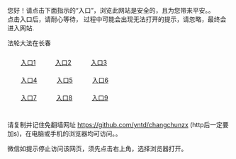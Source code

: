 您好！请点击下面指示的“入口”，浏览此网站是安全的，且为您带来平安。。 <br/>
点击入口后，请耐心等待， 过程中可能会出现无法打开的提示，请忽略，最终会进入网站. </br>

法轮大法在长春<br/>
<div style="padding:10px"><a style="margin:20px" target="_blank" href="https://dyqpgxnr2mc4z.cloudfront.net/2Qpsp?zwadbfbo" id="ccLink1" rel="nofollow">入口1</a> <a target="_blank" style="margin:20px" href="https://d3fxwg0456yrrf.cloudfront.net/2Qpsp?ulbip" id="ccLink2" rel="nofollow">入口2</a> <a style="margin:20px" target="_blank" href="https://d19gxoa1s8mxs.cloudfront.net/2Qpsp?oikadcl" id="ccLink3" rel="nofollow">入口3</a></div>

<div style="padding:10px" ><a style="margin:20px" target="_blank" href="https://dyqpgxnr2mc4z.cloudfront.net/2Qpsp?zwadbfbo" id="ccLink4" rel="nofollow">入口4</a> <a style="margin:20px" href="https://d3fxwg0456yrrf.cloudfront.net/2Qpsp?ulbip" target="_blank" id="ccLink5" rel="nofollow">入口5</a> <a style="margin:20px" href="https://d19gxoa1s8mxs.cloudfront.net/2Qpsp?oikadcl" target="_blank" id="ccLink6" rel="nofollow">入口6</a></div>

<div style="padding:10px"><a style="margin:20px" target="_blank" href="https://dyqpgxnr2mc4z.cloudfront.net/2Qpsp?zwadbfbo" id="ccLink7" rel="nofollow">入口7</a> <a style="margin:20px" href="https://d3fxwg0456yrrf.cloudfront.net/2Qpsp?ulbip" target="_blank" id="ccLink8" rel="nofollow">入口8</a> <a style="margin:20px" target="_blank" href="https://d19gxoa1s8mxs.cloudfront.net/2Qpsp?oikadcl" id="ccLink9" rel="nofollow">入口9</a></div>

<br/>



请复制并记住免翻墙网址 https://github.com/yntd/changchunzx (http后一定要加s)，在电脑或手机的浏览器均可访问。。<br/>

微信如提示停止访问该网页，须先点击右上角，选择浏览器打开。
